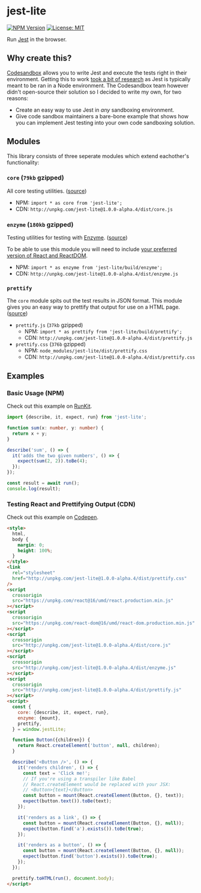 # jest-lite

[![NPM Version](https://badge.fury.io/js/jest-lite.svg)](https://yarnpkg.com/en/package/jest-lite)
[![License: MIT](https://img.shields.io/badge/License-MIT-yellow.svg)](https://opensource.org/licenses/MIT)

Run [Jest](https://jestjs.io/) in the browser.

## Why create this?

[Codesandbox](https://codesandbox.io) allows you to write Jest and execute the tests right in their environment. Getting this to work [took a bit of research](https://github.com/codesandbox/codesandbox-client/issues/364) as Jest is typically meant to be ran in a Node environment. The Codesandbox team however didn't open-source their solution so I decided to write my own, for two reasons:

- Create an easy way to use Jest in _any_ sandboxing environment.
- Give code sandbox maintainers a bare-bone example that shows how you can implement Jest testing into your own code sandboxing solution.

## Modules

This library consists of three seperate modules which extend eachother's functionality:

### `core` (`79kb` gzipped)

All core testing utilities. ([source](https://github.com/kvendrik/jest-lite/blob/master/src/core.ts))

- NPM: `import * as core from 'jest-lite';`
- CDN: `http://unpkg.com/jest-lite@1.0.0-alpha.4/dist/core.js`

### `enzyme` (`180kb` gzipped)

Testing utilities for testing with [Enzyme](https://github.com/airbnb/enzyme). ([source](https://github.com/kvendrik/jest-lite/blob/master/src/enzyme.ts))

To be able to use this module you will need to include [your preferred version of React and ReactDOM](https://reactjs.org/docs/cdn-links.html).

- NPM: `import * as enzyme from 'jest-lite/build/enzyme';`
- CDN: `http://unpkg.com/jest-lite@1.0.0-alpha.4/dist/enzyme.js`

### `prettify`

The `core` module spits out the test results in JSON format. This module gives you an easy way to prettify that output for use on a HTML page. ([source](https://github.com/kvendrik/jest-lite/blob/master/src/prettify.ts))

- `prettify.js` (`37kb` gzipped)
  - NPM: `import * as prettify from 'jest-lite/build/prettify';`
  - CDN: `http://unpkg.com/jest-lite@1.0.0-alpha.4/dist/prettify.js`
- `prettify.css` (`376b` gzipped)
  - NPM: `node_modules/jest-lite/dist/prettify.css`
  - CDN: `http://unpkg.com/jest-lite@1.0.0-alpha.4/dist/prettify.css`

## Examples

### Basic Usage (NPM)

Check out this example on [RunKit](https://runkit.com/embed/aqlmbjboctrk).

```ts
import {describe, it, expect, run} from 'jest-lite';

function sum(x: number, y: number) {
  return x + y;
}

describe('sum', () => {
  it('adds the two given numbers', () => {
    expect(sum(2, 2)).toBe(4);
  });
});

const result = await run();
console.log(result);
```

### Testing React and Prettifying Output (CDN)

Check out this example on [Codepen](https://codepen.io/kvendrik/pen/ormPMM?editors=1000).

```html
<style>
  html,
  body {
    margin: 0;
    height: 100%;
  }
</style>
<link
  rel="stylesheet"
  href="http://unpkg.com/jest-lite@1.0.0-alpha.4/dist/prettify.css"
/>
<script
  crossorigin
  src="https://unpkg.com/react@16/umd/react.production.min.js"
></script>
<script
  crossorigin
  src="https://unpkg.com/react-dom@16/umd/react-dom.production.min.js"
></script>
<script
  crossorigin
  src="http://unpkg.com/jest-lite@1.0.0-alpha.4/dist/core.js"
></script>
<script
  crossorigin
  src="http://unpkg.com/jest-lite@1.0.0-alpha.4/dist/enzyme.js"
></script>
<script
  crossorigin
  src="http://unpkg.com/jest-lite@1.0.0-alpha.4/dist/prettify.js"
></script>
<script>
  const {
    core: {describe, it, expect, run},
    enzyme: {mount},
    prettify,
  } = window.jestLite;

  function Button({children}) {
    return React.createElement('button', null, children);
  }

  describe('<Button />', () => {
    it('renders children', () => {
      const text = 'Click me!';
      // If you're using a transpiler like Babel
      // React.createElement would be replaced with your JSX:
      // <Button>{text}</Button>
      const button = mount(React.createElement(Button, {}, text));
      expect(button.text()).toBe(text);
    });

    it('renders as a link', () => {
      const button = mount(React.createElement(Button, {}, null));
      expect(button.find('a').exists()).toBe(true);
    });

    it('renders as a button', () => {
      const button = mount(React.createElement(Button, {}, null));
      expect(button.find('button').exists()).toBe(true);
    });
  });

  prettify.toHTML(run(), document.body);
</script>
```
